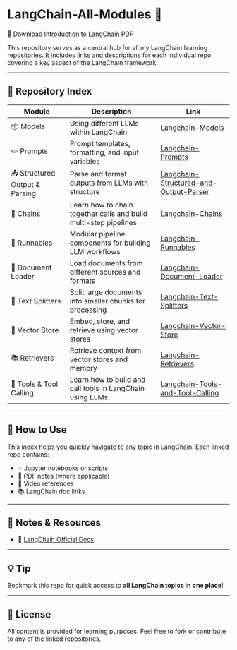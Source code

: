 # LangChain-All-Modules 🔗

📄 [Download Introduction to LangChain PDF](https://github.com/Harsh-Jindal-web/LangChain-All-Modules/blob/main/Introduction%20to%20LangChain.pdf)

This repository serves as a central hub for all my LangChain learning repositories. It includes links and descriptions for each individual repo covering a key aspect of the LangChain framework.

---

## 🧠 Repository Index

| Module | Description | Link |
|--------|-------------|------|
| 📦 Models | Using different LLMs within LangChain | [Langchain-Models](https://github.com/Harsh-Jindal-web/Langchain-Models) |
| ✏️ Prompts | Prompt templates, formatting, and input variables | [Langchain-Prompts](https://github.com/Harsh-Jindal-web/Langchain-Prompts) |
| 📤 Structured Output & Parsing | Parse and format outputs from LLMs with structure | [Langchain-Structured-and-Output-Parser](https://github.com/Harsh-Jindal-web/Langchain-Structured-and-Output-Parser) |
| 🔗 Chains | Learn how to chain together calls and build multi-step pipelines | [Langchain-Chains](https://github.com/Harsh-Jindal-web/Langchain-Chains) |
| 🧵 Runnables | Modular pipeline components for building LLM workflows | [Langchain-Runnables](https://github.com/Harsh-Jindal-web/Langchain-Runnables) |
| 📑 Document Loader | Load documents from different sources and formats | [Langchain-Document-Loader](https://github.com/Harsh-Jindal-web/Langchain-Document-Loader) |
| 📄 Text Splitters | Split large documents into smaller chunks for processing | [Langchain-Text-Splitters](https://github.com/Harsh-Jindal-web/Langchain-Text-Splitters) |
| 🧠 Vector Store | Embed, store, and retrieve using vector stores | [Langchain-Vector-Store](https://github.com/Harsh-Jindal-web/Langchain-Vector-Store) |
| 📚 Retrievers | Retrieve context from vector stores and memory | [Langchain-Retrievers](https://github.com/Harsh-Jindal-web/Langchain-Retrievers) |
| 🔧 Tools & Tool Calling | Learn how to build and call tools in LangChain using LLMs | [Langchain-Tools-and-Tool-Calling](https://github.com/Harsh-Jindal-web/Langchain-Tools-and-Tool-Calling) |

---

## 📌 How to Use

This index helps you quickly navigate to any topic in LangChain. Each linked repo contains:

- 💡 Jupyter notebooks or scripts
- 🧾 PDF notes (where applicable)
- 🎥 Video references
- 📚 LangChain doc links

---

## 🧾 Notes & Resources

- 📝 [LangChain Official Docs](https://python.langchain.com/docs/introduction/)

---

## 💡 Tip

Bookmark this repo for quick access to **all LangChain topics in one place**!

---

## 📜 License

All content is provided for learning purposes. Feel free to fork or contribute to any of the linked repositories.

